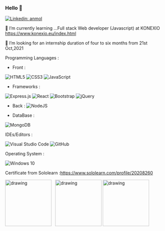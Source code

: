 ### Hello 👋
[![Linkedin: anmol](https://img.shields.io/badge/-LinkedIn-blue?style=flat-square&logo=Linkedin&logoColor=white&link=https://www.linkedin.com/in/yangchen-tsering-662739201/)](https://www.linkedin.com/in/yangchen-tsering-662739201/)

🌱 I’m currently learning ...Full stack Web developer (Javascript) at KONEXIO https://www.konexio.eu/index.html

🤔 I’m looking for an internship duration of four to six months from 21st Oct,2021

Programming Languages :

- Front :

![HTML5](https://img.shields.io/badge/html5-%23E34F26.svg?style=for-the-badge&logo=html5&logoColor=white)
![CSS3](https://img.shields.io/badge/css3-%231572B6.svg?style=for-the-badge&logo=css3&logoColor=white)
![JavaScript](https://img.shields.io/badge/javascript-%23323330.svg?style=for-the-badge&logo=javascript&logoColor=%23F7DF1E)

- Frameworks :

![Express.js](https://img.shields.io/badge/express.js-%23404d59.svg?style=for-the-badge&logo=express&logoColor=%2361DAFB)
![React](https://img.shields.io/badge/react-%2320232a.svg?style=for-the-badge&logo=react&logoColor=%2361DAFB)
![Bootstrap](https://img.shields.io/badge/bootstrap-%23563D7C.svg?style=for-the-badge&logo=bootstrap&logoColor=white)
![jQuery](https://img.shields.io/badge/jquery-%230769AD.svg?style=for-the-badge&logo=jquery&logoColor=white)

- Back : 
  ![NodeJS](https://img.shields.io/badge/node.js-%2343853D.svg?style=for-the-badge&logo=node.js&logoColor=white)

- DataBase : 

![MongoDB](https://img.shields.io/badge/mongoDB-%2343853D.svg?style=for-the-badge&logo=node.js&logoColor=white)

IDEs/Editors :

![Visual Studio Code](https://img.shields.io/badge/VisualStudioCode-0078d7.svg?style=for-the-badge&logo=visual-studio-code&logoColor=white)
![GitHub](https://img.shields.io/badge/github-%23121011.svg?style=for-the-badge&logo=github&logoColor=white)

Operating System :

![Windows 10](https://img.shields.io/badge/Windows-0078D6?style=for-the-badge&logo=windows&logoColor=white)

Certificate from Sololearn :https://www.sololearn.com/profile/20208260

<img src="https://www.sololearn.com/Certificate/1014-20208260/jpg/" alt="drawing" width="150" />  &nbsp; <img src="https://www.sololearn.com/certificates/course/en/20208260/1024/landscape/png" alt="drawing" width="150"/>&nbsp;<img src="https://www.sololearn.com/Certificate/1097-20208260/jpg/" alt="drawing" width="150"/>








